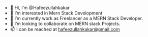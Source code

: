 - 👋 Hi, I’m @Hafeezullahkakar
- 👀 I’m interested in Mern Stack Development
- 🌱 I’m currently work as Freelancer as a MERN Stack Developer.
- 💞️ I’m looking to collaborate on MERN stack Projects.
- 📫 I can be reached at hafeezullahkakar@gmail.com

<!---
Hafeezullahkakar/Hafeezullahkakar is a ✨ special ✨ repository because its `README.md` (this file) appears on your GitHub profile.
You can click the Preview link to take a look at your changes.
--->
